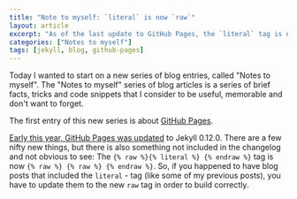 ```yaml
---
title: "Note to myself: `literal` is now `raw`"
layout: article
excerpt: "As of the last update to GitHub Pages, the `literal` tag is now `raw`."
categories: ["Notes to myself"]
tags: [jekyll, blog, github-pages]
---
```

Today I wanted to start on a new series of blog entries, called "Notes to myself". The "Notes to myself" series of blog articles is a 
series of brief facts, tricks and code snippets that I consider to be useful, memorable and don't want to forget.

The first entry of this new series is about [GitHub Pages](http://pages.github.com). 


[Early this year, GitHub Pages was updated](https://github.com/blog/1366-github-pages-updated-to-jekyll-0-12-0) to Jekyll 0.12.0.
There are a few nifty new things, but there is also something not included in the changelog and not obvious to see:
The `{% raw %}{% literal %} {% endraw %}` tag is now `{% raw %} {% raw %} {% endraw %}`. So, if you happened to have blog posts
that included the `literal` - tag (like some of my previous posts), you have to update them to the new `raw` tag in order to
build correctly.
